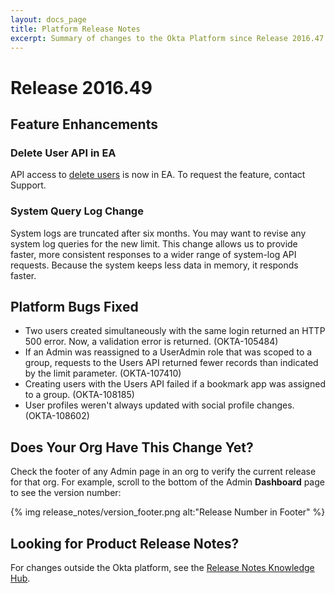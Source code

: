 ```yaml
---
layout: docs_page
title: Platform Release Notes
excerpt: Summary of changes to the Okta Platform since Release 2016.47
---
```


# Release 2016.49

## Feature Enhancements

### Delete User API in EA

API access to [delete users](/docs/api/resources/users.html#delete-user) is now in EA. To request the feature, contact Support.
<!-- OKTA-109291 -->

### System Query Log Change

System logs are truncated after six months. You may want to revise any system log queries for the new limit.
This change allows us to provide faster, more consistent responses to a wider range of system-log API requests.
Because the system keeps less data in memory, it responds faster.
<!-- OKTA-105346 -->

## Platform Bugs Fixed

* Two users created simultaneously with the same login returned an HTTP 500 error.
    Now, a validation error is returned. (OKTA-105484)
* If an Admin was reassigned to a UserAdmin role that was scoped to a group, requests to the Users API returned fewer records than indicated by the limit parameter. (OKTA-107410)
* Creating users with the Users API failed if a bookmark app was assigned to a group. (OKTA-108185)
* User profiles weren't always updated with social profile changes. (OKTA-108602)

## Does Your Org Have This Change Yet?

Check the footer of any Admin page in an org to verify the current release for that org. For example,
scroll to the bottom of the Admin **Dashboard** page to see the version number:

{% img release_notes/version_footer.png alt:"Release Number in Footer" %}

## Looking for Product Release Notes?

For changes outside the Okta platform, see the [Release Notes Knowledge Hub](https://support.okta.com/help/articles/Knowledge_Article/Release-Notes-Knowledge-Hub).
